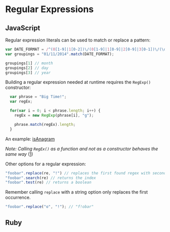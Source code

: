 # Regular Expressions

## JavaScript

Regular expression literals can be used to match or replace a pattern:

```JavaScript
var DATE_FORMAT = /^(0[1-9]|1[0-2])\/(0[1-9]|1[0-9]|2[0-9]|3[0-1])\/(\d{4})$/;
var groupings = "01/11/2014".match(DATE_FORMAT);

groupings[1] // month
groupings[2] // day
groupings[3] // year
```

Building a regular expression needed at runtime requires the `RegExp()` constructor:

```JavaScript
  var phrase = "Big Time!";
  var regEx;

  for(var i = 0; i < phrase.length; i++) {
    regEx = new RegExp(phrase[i], "g");

    phrase.match(regEx).length;
  }
```
An example: [isAnagram](./example.js)

*Note: Calling `RegEx()` as a function and not as a constructor behaves the same way* ([1](../../references.md))

Other options for a regular expression:
```JavaScript
"foobar".replace(re, "!") // replaces the first found regex with second parameter (unless it is a global search)
"foobar".search(re) // returns the index
"foobar".test(re) // returns a boolean
```

Remember calling `replace` with a string option only replaces the first occurrence.
```JavaScript
"foobar".replace("o", "!"); // "f!obar"
```

## Ruby
